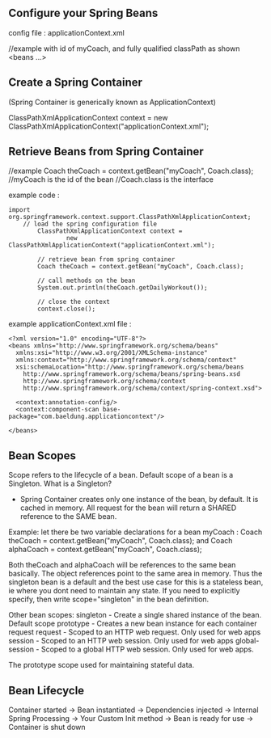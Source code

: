 ## Configure your Spring Beans 
config file : applicationContext.xml 

//example with id of myCoach, and fully qualified classPath as shown 
<beans ...>
    <bean id = "myCoach"
        class="com.springdemo.BaseballCoach">
    </bean>
</beans>

## Create a Spring Container 
(Spring Container is generically known as ApplicationContext)

ClassPathXmlApplicationContext context = new ClassPathXmlApplicationContext("applicationContext.xml"); 

## Retrieve Beans from Spring Container 
//example 
Coach theCoach = context.getBean("myCoach", Coach.class); 
//myCoach is the id of the bean 
//Coach.class is the interface 

example code : 
```
import org.springframework.context.support.ClassPathXmlApplicationContext; 
	// load the spring configuration file
		ClassPathXmlApplicationContext context = 
				new ClassPathXmlApplicationContext("applicationContext.xml");
				
		// retrieve bean from spring container
		Coach theCoach = context.getBean("myCoach", Coach.class);
		
		// call methods on the bean
		System.out.println(theCoach.getDailyWorkout());
		
		// close the context
		context.close();
```

example applicationContext.xml file : 
```
<?xml version="1.0" encoding="UTF-8"?>
<beans xmlns="http://www.springframework.org/schema/beans"
  xmlns:xsi="http://www.w3.org/2001/XMLSchema-instance"
  xmlns:context="http://www.springframework.org/schema/context"
  xsi:schemaLocation="http://www.springframework.org/schema/beans
    http://www.springframework.org/schema/beans/spring-beans.xsd
    http://www.springframework.org/schema/context
    http://www.springframework.org/schema/context/spring-context.xsd">
  
  <context:annotation-config/>
  <context:component-scan base-package="com.baeldung.applicationcontext"/>

</beans>
```

## Bean Scopes 
Scope refers to the lifecycle of a bean. Default scope of a bean is a Singleton.
What is a Singleton? 
- Spring Container creates only one instance of the bean, by default. It is cached in memory. All request for the bean will return a SHARED reference to the SAME bean. 

Example: let there be two variable declarations for a bean myCoach : 
Coach theCoach = context.getBean("myCoach", Coach.class); 
and 
Coach alphaCoach = context.getBean("myCoach", Coach.class); 

Both theCoach and alphaCoach will be references to the same bean basically. The object references point to the same area in memory. Thus the singleton bean is a default and the best use case for this is a stateless bean, ie where you dont need to maintain any state. If you need to explicitly specify, then write scope="singleton" in the bean definition. 

Other bean scopes: 
singleton - Create a single shared instance of the bean. Default scope 
prototype - Creates a new bean instance for each container request 
request - Scoped to an HTTP web request. Only used for web apps 
session - Scoped to an HTTP web session. Only used for web apps 
global-session - Scoped to a global HTTP web session. Only used for web apps. 

The prototype scope used for maintaining stateful data. 

## Bean Lifecycle 
Container started -> Bean instantiated -> Dependencies injected -> 
Internal Spring Processing -> Your Custom Init method -> Bean is ready for use -> 
Container is shut down 